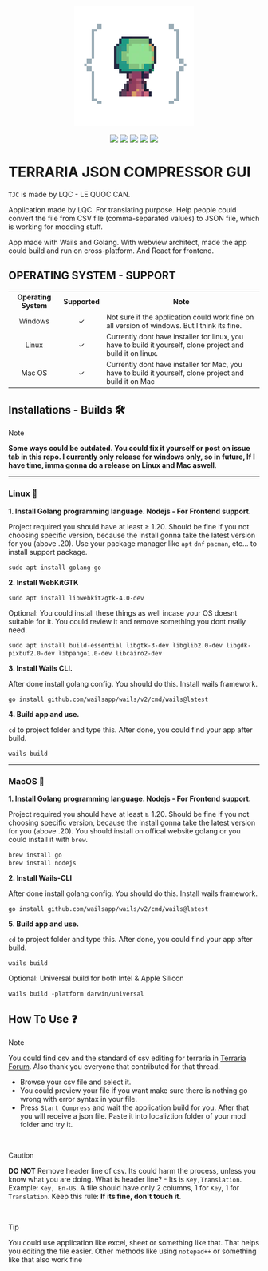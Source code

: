 
<p align=center>
  <img src="https://github.com/LQCpaka/terraria-json-compressor-gui/blob/main/frontend/public/images/terria-icon-logo.png"/>
<p>
    
<p align="center">


  <img src="https://img.shields.io/badge/JSON-Converter-blue">
  <img src="https://img.shields.io/badge/Vietnam-⭐_Vietnamese-red">
  <img src="https://img.shields.io/badge/Languuage-Golang-blue">
  <img src="https://img.shields.io/badge/Application-GUI-blue">
  <img src="https://img.shields.io/badge/Terraria-JSON-red">

</p>

# TERRARIA JSON COMPRESSOR GUI

```TJC``` is made by LQC - LE QUOC CAN.

Application made by LQC. For translating purpose. Help people could convert the file from CSV file (comma-separated values) to JSON file, which is working for modding stuff.

App made with Wails and Golang. With webview architect, made the app could build and run on cross-platform. And React for frontend.

## OPERATING SYSTEM - SUPPORT
<table>
  <tr>
    <th>Operating System</th>
    <th>Supported</th>
    <th>Note</th>
  </tr>
  <tr>
    <td align=center>Windows</td>
    <td align=center>✓</td>
    <td >Not sure if the application could work fine on all version of windows. But I think its fine.</td>
  </tr>
  <tr>
    <td align=center>Linux</td>
    <td align=center>✓</td>
    <td >Currently dont have installer for linux, you have to build it yourself, clone project and build it on linux.</td>
  </tr>
  <tr>
    <td align=center>Mac OS</td>
    <td align=center>✓</td>
    <td >Currently dont have installer for Mac, you have to build it yourself, clone project and build it on Mac</td>
  </tr>
</table>

## Installations - Builds 🛠️

> [!NOTE]
> **Some ways could be outdated. You could fix it yourself or post on issue tab in this repo. I currently only release for windows only, so in future, If I have time, imma gonna do a release on Linux and Mac aswell**.

___

### Linux 🐧

**1. Install Golang programming language. Nodejs - For Frontend support.**

Project required you should have at least ≥ 1.20. Should be fine if you not choosing specific version, because the install gonna take the latest version for you (above .20). Use your package manager like ```apt``` ```dnf``` ```pacman```, etc... to install support package.

```
sudo apt install golang-go
```

**2. Install WebKitGTK**

```
sudo apt install libwebkit2gtk-4.0-dev
```

Optional: You could install these things as well incase your OS doesnt suitable for it. You could review it and remove something you dont really need.

```
sudo apt install build-essential libgtk-3-dev libglib2.0-dev libgdk-pixbuf2.0-dev libpango1.0-dev libcairo2-dev
```

**3. Install Wails CLI.**

After done install golang config. You should do this. Install wails framework.

```
go install github.com/wailsapp/wails/v2/cmd/wails@latest
```

**4. Build app and use.**

```cd``` to project folder and type this. After done, you could find your app after build.

```
wails build
```
___
### MacOS 🍎

**1. Install Golang programming language. Nodejs - For Frontend support.**

Project required you should have at least ≥ 1.20. Should be fine if you not choosing specific version, because the install gonna take the latest version for you (above .20). You should install on offical website golang or you could install it with ```brew```.

```
brew install go
brew install nodejs
```

**2. Install Wails-CLI**

After done install golang config. You should do this. Install wails framework.

```
go install github.com/wailsapp/wails/v2/cmd/wails@latest
```

**5. Build app and use.**

```cd``` to project folder and type this. After done, you could find your app after build.

```
wails build
```
Optional: Universal build for both Intel & Apple Silicon
```
wails build -platform darwin/universal
```
## How To Use ❓

> [!NOTE]
> You could find csv and the standard of csv editing for terraria in [Terraria Forum](https://forums.terraria.org/index.php?threads/the-ultimate-guide-to-content-creation-and-use-for-the-terraria-workshop.100652/#languagepack). Also thank you everyone that contributed for that thread.

- Browse your csv file and select it.
- You could preview your file if you want make sure there is nothing go wrong with error syntax in your file.
- Press ```Start Compress``` and wait the application build for you. After that you will receive a json file. Paste it into localiztion folder of your mod folder and try it.
<br>

> [!CAUTION]
> **DO NOT** Remove header line of csv. Its could harm the process, unless you know what you are doing. What is header line? - Its is ```Key,Translation```. Example: ```Key, En-US```. A file should have only 2 columns, 1 for ```Key```, 1 for ```Translation```. Keep this rule: **If its fine, don't touch it**.

<br>

> [!TIP]
> You could use application like excel, sheet or something like that. That helps you editing the file easier. Other methods like using ```notepad++``` or something like that also work fine
